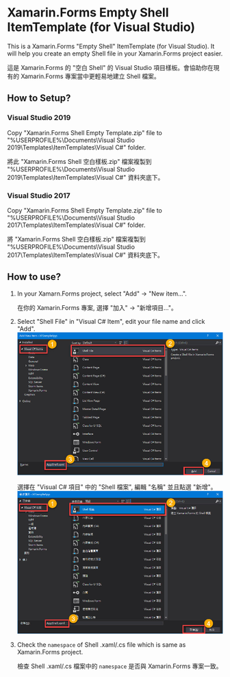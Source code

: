 # Xamarin.Forms Empty Shell ItemTemplate (for Visual Studio)

This is a Xamarin.Forms "Empty Shell" ItemTemplate (for Visual Studio). It will help you create an empty Shell file in your Xamarin.Forms project easier.  
 
這是 Xamarin.Forms 的 "空白 Shell" 的 Visual Studio 項目樣板。會協助你在現有的 Xamarin.Forms 專案當中更輕易地建立 Shell 檔案。  

## How to Setup?

### Visual Studio 2019
Copy "Xamarin.Forms Shell Empty Template.zip" file to "%USERPROFILE%\Documents\Visual Studio 2019\Templates\ItemTemplates\Visual C#" folder.  
 
將此 "Xamarin.Forms Shell 空白樣板.zip" 檔案複製到 "%USERPROFILE%\Documents\Visual Studio 2019\Templates\ItemTemplates\Visual C#" 資料夾底下。  

### Visual Studio 2017
Copy "Xamarin.Forms Shell Empty Template.zip" file to "%USERPROFILE%\Documents\Visual Studio 2017\Templates\ItemTemplates\Visual C#" folder.  
 
將 "Xamarin.Forms Shell 空白樣板.zip" 檔案複製到 "%USERPROFILE%\Documents\Visual Studio 2017\Templates\ItemTemplates\Visual C#" 資料夾底下。  

## How to use?

1. In your Xamarn.Forms project, select "Add" -> "New item...".  
 
   在你的 Xamarin.Forms 專案, 選擇 "加入" -> "新增項目..."。
   
2. Select "Shell File" in "Visual C# Item", edit your file name and click "Add".  
   ![English](https://github.com/JamestsaiTW/Xamarin.Forms-Empty-Shell-Item-Template/blob/master/Screenshots/English.jpg)
 
   選擇在 "Visual C# 項目" 中的 "Shell 檔案", 編輯 "名稱" 並且點選 "新增"。  
   ![繁體中文](https://github.com/JamestsaiTW/Xamarin.Forms-Empty-Shell-Item-Template/blob/master/Screenshots/Traditional%20Chinese.jpg)

3. Check the `namespace` of Shell .xaml/.cs file which is same as Xamarin.Forms project.  
 
   檢查 Shell .xaml/.cs 檔案中的 `namespace` 是否與 Xamarin.Forms 專案一致。
